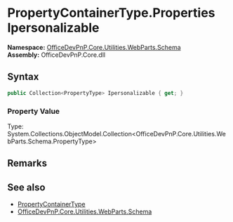 # PropertyContainerType.Properties Ipersonalizable
  

**Namespace:** [OfficeDevPnP.Core.Utilities.WebParts.Schema](OfficeDevPnP.Core.Utilities.WebParts.Schema.md)  
**Assembly:** OfficeDevPnP.Core.dll  
## Syntax
```C#
public Collection<PropertyType> Ipersonalizable { get; }
```

### Property Value
Type: System.Collections.ObjectModel.Collection<OfficeDevPnP.Core.Utilities.WebParts.Schema.PropertyType>  

## Remarks
  
## See also
- [PropertyContainerType](OfficeDevPnP.Core.Utilities.WebParts.Schema.PropertyContainerType.md) 
- [OfficeDevPnP.Core.Utilities.WebParts.Schema](OfficeDevPnP.Core.Utilities.WebParts.Schema.md) 

